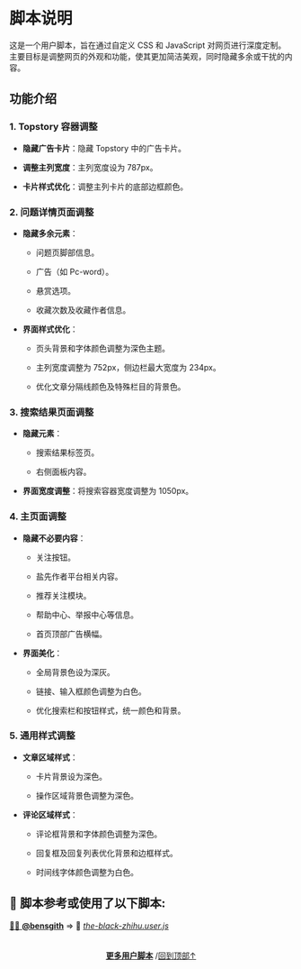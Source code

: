 <a id="top"></a>

<!--NAVIGATION-->
<!--NAVIGATION-END-->
<!--SHIELDS-->
<!--SHIELDS-END-->
<!--HISTORY-->
<!--HISTORY-END-->
<!--TEXT-->

# 脚本说明

这是一个用户脚本，旨在通过自定义 CSS 和 JavaScript 对网页进行深度定制。主要目标是调整网页的外观和功能，使其更加简洁美观，同时隐藏多余或干扰的内容。

## 功能介绍

### 1. Topstory 容器调整

- **隐藏广告卡片**：隐藏 Topstory 中的广告卡片。

- **调整主列宽度**：主列宽度设为 787px。

- **卡片样式优化**：调整主列卡片的底部边框颜色。

### 2. 问题详情页面调整

- **隐藏多余元素**：

    - 问题页脚部信息。

    - 广告（如 Pc-word）。

    - 悬赏选项。

    - 收藏次数及收藏作者信息。

- **界面样式优化**：

    - 页头背景和字体颜色调整为深色主题。

    - 主列宽度调整为 752px，侧边栏最大宽度为 234px。

    - 优化文章分隔线颜色及特殊栏目的背景色。

### 3. 搜索结果页面调整

- **隐藏元素**：

    - 搜索结果标签页。

    - 右侧面板内容。

- **界面宽度调整**：将搜索容器宽度调整为 1050px。

### 4. 主页面调整

- **隐藏不必要内容**：

    - 关注按钮。

    - 盐先作者平台相关内容。

    - 推荐关注模块。

    - 帮助中心、举报中心等信息。

    - 首页顶部广告横幅。

- **界面美化**：

    - 全局背景色设为深灰。

    - 链接、输入框颜色调整为白色。

    - 优化搜索栏和按钮样式，统一颜色和背景。

### 5. 通用样式调整

- **文章区域样式**：

    - 卡片背景设为深色。

    - 操作区域背景色调整为深色。

- **评论区域样式**：

    - 评论框背景和字体颜色调整为深色。

    - 回复框及回复列表优化背景和边框样式。

    - 时间线字体颜色调整为白色。

<!--AUTHORS-->
## 💖 脚本参考或使用了以下脚本:
[🧑‍💻 **@bensgith**](https://github.com/bensgith) ⇒ 📜 _[the-black-zhihu.user.js](https://github.com/bensgith/userscripts/blob/main/the-black-zhihu.user.js)_
<!--AUTHORS-END-->
<!--SCREENSHOT-->

<!--SCREENSHOT-END-->
<!--TEXT-END-->

<!--RELATED-->
<!--RELATED-END-->
<!--HELP-->
<!--HELP-END-->
<!--FOOTER-->

<img height="6px" width="100%" src="https://media.chatgptautorefresh.com/images/separators/gradient-aqua.png?latest">
<center><div align="center"><p><a href="https://github.com/ChinaGodMan/UserScripts#readme"><strong>更多用户脚本</strong></a> /<a href="#top">回到顶部↑</a></p></div></center>

<!--FOOTER--END-->
